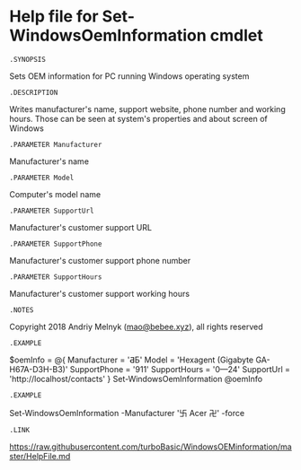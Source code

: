 # Help file for Set-WindowsOemInformation cmdlet

    .SYNOPSIS
Sets OEM information for PC running Windows operating system

    .DESCRIPTION
Writes manufacturer's name, support website, phone number and working hours. Those can be seen at system's properties and about screen of Windows

    .PARAMETER Manufacturer
Manufacturer's name    

    .PARAMETER Model
Computer's model name

    .PARAMETER SupportUrl
Manufacturer's customer support URL   

    .PARAMETER SupportPhone
Manufacturer's customer support phone number

    .PARAMETER SupportHours
Manufacturer's customer support working hours   

    .NOTES
Copyright 2018 Andriy Melnyk (mao@bebee.xyz), all rights reserved    

    .EXAMPLE
$oemInfo = @{
    Manufacturer =  'ƋƂ'
    Model =         'Hexagent (Gigabyte GA-H67A-D3H-B3)'
    SupportPhone =  '911'
    SupportHours =  '0—24'
    SupportUrl =    'http://localhost/contacts'
}
Set-WindowsOemInformation @oemInfo

    .EXAMPLE
Set-WindowsOemInformation -Manufacturer '卐 Acer 卍' -force


    .LINK
https://raw.githubusercontent.com/turboBasic/WindowsOEMinformation/master/HelpFile.md    